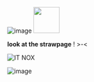 <!---
TheExplosiveSystem/TheExplosiveSystem is a ✨ special ✨ repository because its `README.md` (this file) appears on your GitHub profile.
You can click the Preview link to take a look at your changes.
--->
![image](https://github.com/user-attachments/assets/d1692b8a-89c7-48dd-9b95-9ee4e73d6ff8)
<img src="(https://github.com/user-attachments/assets/d1692b8a-89c7-48dd-9b95-9ee4e73d6ff8)" width="60" />

**look at the strawpage** ! >-<


![IT NOX](https://github.com/user-attachments/assets/5e1aa45c-01f5-4b90-96ca-eb5ac9c5493b)

![image](https://github.com/user-attachments/assets/520eb761-7980-46d3-aa12-d4e932e9ecb3)
